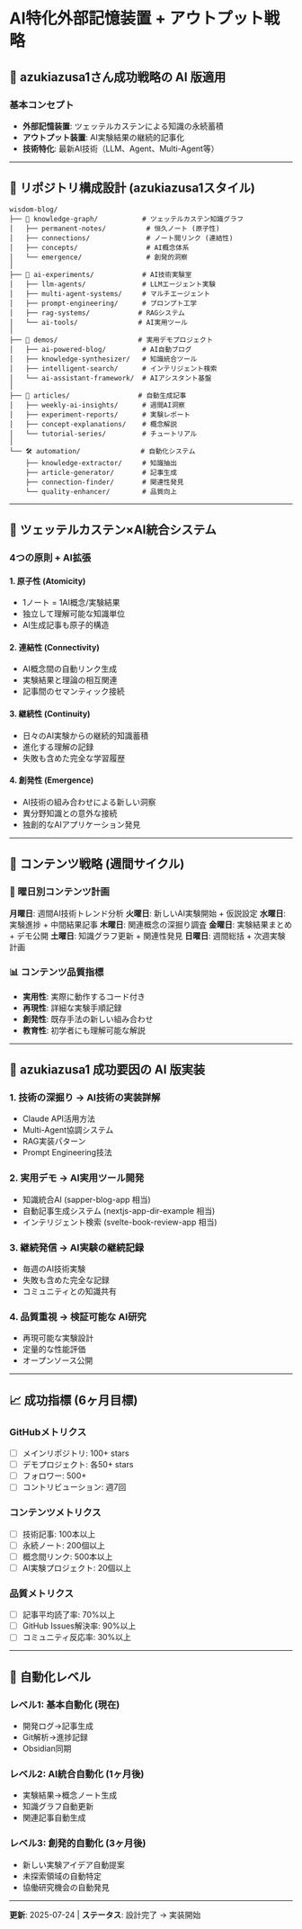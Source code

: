 # AI特化外部記憶装置 + アウトプット戦略

## 🎯 azukiazusa1さん成功戦略の AI 版適用

### 基本コンセプト
- **外部記憶装置**: ツェッテルカステンによる知識の永続蓄積
- **アウトプット装置**: AI実験結果の継続的記事化
- **技術特化**: 最新AI技術（LLM、Agent、Multi-Agent等）

---

## 📁 リポジトリ構成設計 (azukiazusa1スタイル)

```
wisdom-blog/
├── 🧠 knowledge-graph/           # ツェッテルカステン知識グラフ
│   ├── permanent-notes/          # 恒久ノート (原子性)
│   ├── connections/              # ノート間リンク (連結性)
│   ├── concepts/                 # AI概念体系
│   └── emergence/                # 創発的洞察
│
├── 🔬 ai-experiments/            # AI技術実験室
│   ├── llm-agents/              # LLMエージェント実験
│   ├── multi-agent-systems/     # マルチエージェント
│   ├── prompt-engineering/      # プロンプト工学
│   ├── rag-systems/            # RAGシステム
│   └── ai-tools/               # AI実用ツール
│
├── 🚀 demos/                    # 実用デモプロジェクト
│   ├── ai-powered-blog/         # AI自動ブログ
│   ├── knowledge-synthesizer/   # 知識統合ツール
│   ├── intelligent-search/      # インテリジェント検索
│   └── ai-assistant-framework/  # AIアシスタント基盤
│
├── 📝 articles/                 # 自動生成記事
│   ├── weekly-ai-insights/      # 週間AI洞察
│   ├── experiment-reports/      # 実験レポート
│   ├── concept-explanations/    # 概念解説
│   └── tutorial-series/         # チュートリアル
│
└── 🛠 automation/               # 自動化システム
    ├── knowledge-extractor/     # 知識抽出
    ├── article-generator/       # 記事生成
    ├── connection-finder/       # 関連性発見
    └── quality-enhancer/        # 品質向上
```

---

## 🧠 ツェッテルカステン×AI統合システム

### 4つの原則 + AI拡張

#### 1. **原子性** (Atomicity)
- 1ノート = 1AI概念/実験結果
- 独立して理解可能な知識単位
- AI生成記事も原子的構造

#### 2. **連結性** (Connectivity) 
- AI概念間の自動リンク生成
- 実験結果と理論の相互関連
- 記事間のセマンティック接続

#### 3. **継続性** (Continuity)
- 日々のAI実験からの継続的知識蓄積
- 進化する理解の記録
- 失敗も含めた完全な学習履歴

#### 4. **創発性** (Emergence)
- AI技術の組み合わせによる新しい洞察
- 異分野知識との意外な接続
- 独創的なAIアプリケーション発見

---

## 🎯 コンテンツ戦略 (週間サイクル)

### 📅 曜日別コンテンツ計画

**月曜日**: 週間AI技術トレンド分析
**火曜日**: 新しいAI実験開始 + 仮説設定
**水曜日**: 実験進捗 + 中間結果記事
**木曜日**: 関連概念の深掘り調査
**金曜日**: 実験結果まとめ + デモ公開
**土曜日**: 知識グラフ更新 + 関連性発見
**日曜日**: 週間総括 + 次週実験計画

### 📊 コンテンツ品質指標

- **実用性**: 実際に動作するコード付き
- **再現性**: 詳細な実験手順記録
- **創発性**: 既存手法の新しい組み合わせ
- **教育性**: 初学者にも理解可能な解説

---

## 🚀 azukiazusa1 成功要因の AI 版実装

### 1. **技術の深掘り** → **AI技術の実装詳解**
- Claude API活用方法
- Multi-Agent協調システム
- RAG実装パターン
- Prompt Engineering技法

### 2. **実用デモ** → **AI実用ツール開発**
- 知識統合AI (sapper-blog-app 相当)
- 自動記事生成システム (nextjs-app-dir-example 相当)
- インテリジェント検索 (svelte-book-review-app 相当)

### 3. **継続発信** → **AI実験の継続記録**
- 毎週のAI技術実験
- 失敗も含めた完全な記録
- コミュニティとの知識共有

### 4. **品質重視** → **検証可能な AI研究**
- 再現可能な実験設計
- 定量的な性能評価
- オープンソース公開

---

## 📈 成功指標 (6ヶ月目標)

### GitHubメトリクス
- [ ] メインリポジトリ: 100+ stars
- [ ] デモプロジェクト: 各50+ stars
- [ ] フォロワー: 500+ 
- [ ] コントリビューション: 週7回

### コンテンツメトリクス
- [ ] 技術記事: 100本以上
- [ ] 永続ノート: 200個以上
- [ ] 概念間リンク: 500本以上
- [ ] AI実験プロジェクト: 20個以上

### 品質メトリクス
- [ ] 記事平均読了率: 70%以上
- [ ] GitHub Issues解決率: 90%以上
- [ ] コミュニティ反応率: 30%以上

---

## 🔄 自動化レベル

### レベル1: 基本自動化 (現在)
- 開発ログ→記事生成
- Git解析→進捗記録
- Obsidian同期

### レベル2: AI統合自動化 (1ヶ月後)
- 実験結果→概念ノート生成
- 知識グラフ自動更新
- 関連記事自動生成

### レベル3: 創発的自動化 (3ヶ月後)
- 新しい実験アイデア自動提案
- 未探索領域の自動特定
- 協働研究機会の自動発見

---

**更新**: 2025-07-24 | **ステータス**: 設計完了 → 実装開始